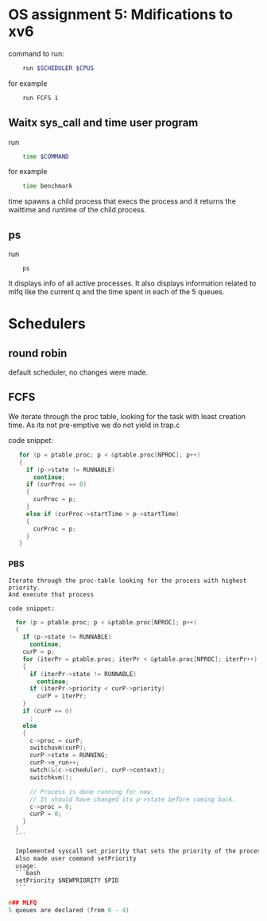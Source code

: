 # OS assignment 5: Mdifications to xv6

command to run:
```bash
    run $SCHEDULER $CPUS
```
for example
```bash
    run FCFS 1
```
## Waitx sys_call and time user program
run
```bash
    time $COMMAND
```
for example
```bash
    time benchmark
```

time spawns a child process that execs the process and it returns the waittime and runtime of the child process.

## ps
run
```
    ps
```
It displays info of all active processes. It also displays information related to mlfq like the current q and the time spent in each of the 5 queues.

# Schedulers
## round robin
default scheduler, no changes were made.
## FCFS
We iterate through the proc table, looking for the task with least creation time.
As its not pre-emptive we do not yield in trap.c
    
 code snippet:
 ```c
    for (p = ptable.proc; p < &ptable.proc[NPROC]; p++)
    {
      if (p->state != RUNNABLE)
        continue;
      if (curProc == 0)
      {
        curProc = p;
      }
      else if (curProc->startTime > p->startTime)
      {
        curProc = p;
      }
    }
```

### PBS
    Iterate through the proc-table looking for the process with highest priority.
    And execute that process
    
    code snippet:
  ```c
    for (p = ptable.proc; p < &ptable.proc[NPROC]; p++)
    {
      if (p->state != RUNNABLE)
        continue;
      curP = p;
      for (iterPr = ptable.proc; iterPr < &ptable.proc[NPROC]; iterPr++)
      {
        if (iterPr->state != RUNNABLE)
          continue;
        if (iterPr->priority < curP->priority)
          curP = iterPr;
      }
      if (curP == 0)
        ;
      else
      {
        c->proc = curP;
        switchuvm(curP);
        curP->state = RUNNING;
        curP->n_run++;
        swtch(&(c->scheduler), curP->context);
        switchkvm();

        // Process is done running for now.
        // It should have changed its p->state before coming back.
        c->proc = 0;
        curP = 0;
      }
    }
    ```
    
    Implemented syscall set_priority that sets the priority of the process..
    Also made user command setPriority
    usage:
    ```bash
    setPriority $NEWPRIORITY $PID
    ```
    
### MLFQ
5 queues are declared (from 0 - 4)
